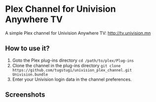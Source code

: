 # Plex Channel for Univision Anywhere TV

A simple Plex channel for Univision Anywhere TV: http://tv.univision.mn

## How to use it?
1. Goto the Plex plug-ins directory `cd /path/to/plex/Plug-ins`
2. Clone the channel in the plug-ins directory `git clone https://github.com/tugstugi/univision_plex_channel.git Univision.bundle`
3. Enter your Univision login data in the channel preferences.

## Screenshots
